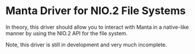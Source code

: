Manta Driver for NIO.2 File Systems
===================================

In theory, this driver should allow you to interact with Manta in a native-like
manner by using the NIO.2 API for the file system.

Note, this driver is still in development and very much incomplete.
